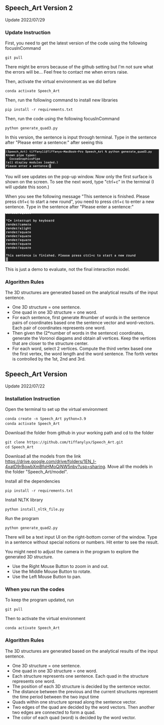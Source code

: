 ## Speech_Art Version 2
Update 2022/07/29

### Update Instruction

First, you need to get the latest version of the code using the following focusInCommand
```
git pull
```
There might be errors because of the github setting but I'm not sure what the errors will be... Feel free to contact me when errors raise.

Then, activate the virtual environment as we did before
```
conda activate Speech_Art
```

Then, run the following command to install new libraries
```
pip install -r requirements.txt
```

Then, run the code using the following focusInCommand
```
python generate_quad3.py
```

In this version, the sentence is input through terminal. Type in the sentence after "Please enter a sentence:" after seeing this

![image](imgs/img2.png)

You will see updates on the pop-up window. Now only the first surface is shown on the screen. To see the next word, type "ctrl+c" in the terminal (I will update this soon.)

When you see the following message "This sentence is finished. Please press ctrl+c to start a new round", you need to press ctrl+c to enter a new sentence. Type in the sentence after "Please enter a sentence:"

![image](imgs/img3.png)

This is just a demo to evaluate, not the final interaction model.

### Algorithm Rules
The 3D structures are generated based on the analytical results of the input sentence.
- One 3D structure = one sentence.
- One quad in one 3D structure = one word.
- For each sentence, first generate #number of words in the sentence pairs of coordinates based one the sentence vector and word-vectors. Each pair of coordinates represents one word.
- Then given the (2*number of words in the sentence) coordinates, generate the Voronoi diagams and obtain all vertices. Keep the vertices that are closer to the structure center.
- For each word, select 2 vertices. Compute the third vertex based one the first vertex, the word length and the word sentence. The forth vertex is controlled by the 1st, 2nd and 3rd.




## Speech_Art Version
Update 2022/07/22

### Installation Instruction

Open the terminal to set up the virtual environment
```
conda create -n Speech_Art python=3.9
conda activate Speech_Art
```
Download the folder from github in your working path and cd to the folder
```
git clone https://github.com/tiffanylyx/Speech_Art.git
cd Speech_Art
```
Download all the models from the link https://drive.google.com/drive/folders/1EN_I-4xatD9rBqwbXmBfqHMoQjNW5nbv?usp=sharing.
Move all the models in the folder "Speech_Art/model".

Install all the dependencies
```
pip install -r requirements.txt
```
Install NLTK library
```
python install_nltk_file.py
```
Run the program
```
python generate_quad2.py
```
There will be a text input UI on the right-bottom corner of the window. Type in a sentence without special notions or numbers. Hit enter to see the result.


You might need to adjust the camera in the program to explore the generated 3D structure.

- Use the Right Mouse Button to zoom in and out.
- Use the Middle Mouse Button to rotate.
- Use the Left Mouse Button to pan.

### When you run the codes
To keep the program updated, run
```
git pull
```
Then to activate the virtual environment
```
conda activate Speech_Art
```


### Algorithm Rules
The 3D structures are generated based on the analytical results of the input sentence.
- One 3D structure = one sentence.
- One quad in one 3D structure = one word.
- Each structure represents one sentence. Each quad in the structure represents one word.
- The position of each 3D structure is decided by the sentence vector.
- The distance between the previous and the current structures represent the time period between the two input time
- Quads within one structure spread along the sentence vector.
- Two edges of the quad are decided by the word vectors. Then another two edges are connected to form a quad.
- The color of each quad (word) is decided by the word vector.
